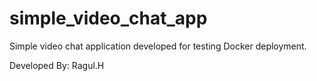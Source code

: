 # simple_video_chat_app
Simple video chat application developed for testing Docker deployment.

Developed By: Ragul.H
